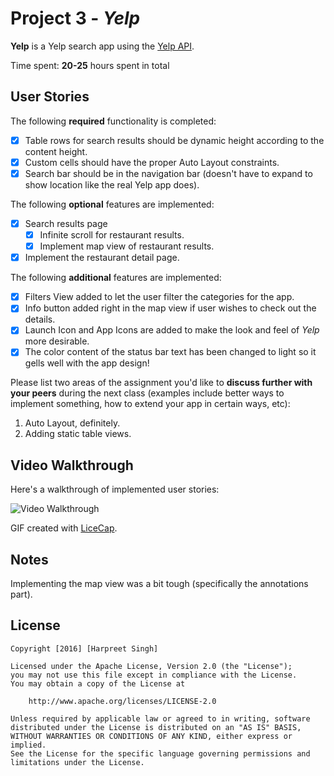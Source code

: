 # Project 3 - *Yelp*

**Yelp** is a Yelp search app using the [Yelp API](http://www.yelp.com/developers/documentation/v2/search_api).

Time spent: **20-25** hours spent in total

## User Stories

The following **required** functionality is completed:

- [x] Table rows for search results should be dynamic height according to the content height.
- [x] Custom cells should have the proper Auto Layout constraints.
- [x] Search bar should be in the navigation bar (doesn't have to expand to show location like the real Yelp app does).

The following **optional** features are implemented:

- [x] Search results page
   - [x] Infinite scroll for restaurant results.
   - [x] Implement map view of restaurant results.
- [x] Implement the restaurant detail page.

The following **additional** features are implemented:

- [x] Filters View added to let the user filter the categories for the app.
- [x] Info button added right in the map view if user wishes to check out the details.
- [x] Launch Icon and App Icons are added to make the look and feel of *Yelp* more desirable.
- [x] The color content of the status bar text has been changed to light so it gells well with the app design!

Please list two areas of the assignment you'd like to **discuss further with your peers** during the next class (examples include better ways to implement something, how to extend your app in certain ways, etc):

1. Auto Layout, definitely.
2. Adding static table views.

## Video Walkthrough 

Here's a walkthrough of implemented user stories:

<img src='http://i.imgur.com/rsEL15z.gif' title='Video Walkthrough' width='' alt='Video Walkthrough' />

GIF created with [LiceCap](http://www.cockos.com/licecap/).

## Notes

Implementing the map view was a bit tough (specifically the annotations part).

## License

    Copyright [2016] [Harpreet Singh]

    Licensed under the Apache License, Version 2.0 (the "License");
    you may not use this file except in compliance with the License.
    You may obtain a copy of the License at

        http://www.apache.org/licenses/LICENSE-2.0

    Unless required by applicable law or agreed to in writing, software
    distributed under the License is distributed on an "AS IS" BASIS,
    WITHOUT WARRANTIES OR CONDITIONS OF ANY KIND, either express or implied.
    See the License for the specific language governing permissions and
    limitations under the License.
